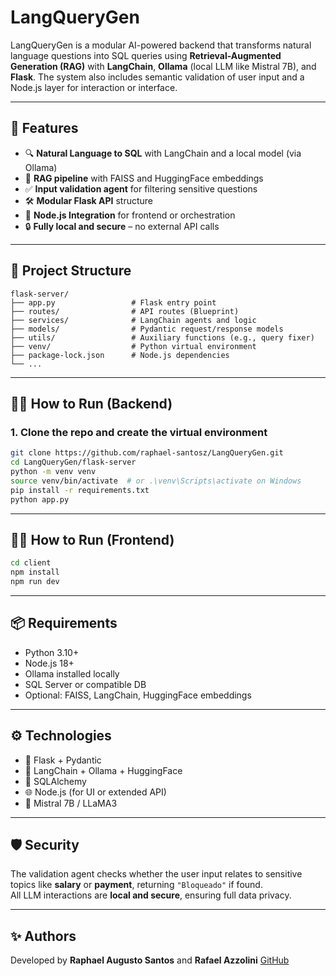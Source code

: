 # LangQueryGen

LangQueryGen is a modular AI-powered backend that transforms natural language questions into SQL queries using **Retrieval-Augmented Generation (RAG)** with **LangChain**, **Ollama** (local LLM like Mistral 7B), and **Flask**. The system also includes semantic validation of user input and a Node.js layer for interaction or interface.

---

## 🚀 Features

- 🔍 **Natural Language to SQL** with LangChain and a local model (via Ollama)
- 🧠 **RAG pipeline** with FAISS and HuggingFace embeddings
- ✅ **Input validation agent** for filtering sensitive questions
- 🛠️ **Modular Flask API** structure
- 🧩 **Node.js Integration** for frontend or orchestration
- 🔒 **Fully local and secure** – no external API calls

---

## 📁 Project Structure

```
flask-server/
├── app.py                 # Flask entry point
├── routes/                # API routes (Blueprint)
├── services/              # LangChain agents and logic
├── models/                # Pydantic request/response models
├── utils/                 # Auxiliary functions (e.g., query fixer)
├── venv/                  # Python virtual environment
├── package-lock.json      # Node.js dependencies
└── ...
```

---

## 🧑‍💻 How to Run (Backend)

### 1. Clone the repo and create the virtual environment

```bash
git clone https://github.com/raphael-santosz/LangQueryGen.git
cd LangQueryGen/flask-server
python -m venv venv
source venv/bin/activate  # or .\venv\Scripts\activate on Windows
pip install -r requirements.txt
python app.py
```

---

## 🧑‍💻 How to Run (Frontend)

```bash
cd client
npm install
npm run dev
```

---

## 📦 Requirements

- Python 3.10+
- Node.js 18+
- Ollama installed locally
- SQL Server or compatible DB
- Optional: FAISS, LangChain, HuggingFace embeddings

---

## ⚙️ Technologies

- 🐍 Flask + Pydantic
- 🧠 LangChain + Ollama + HuggingFace
- 🧮 SQLAlchemy
- 🌐 Node.js (for UI or extended API)
- 🧠 Mistral 7B / LLaMA3

---

## 🛡️ Security

The validation agent checks whether the user input relates to sensitive topics like **salary** or **payment**, returning `"Bloqueado"` if found.  
All LLM interactions are **local and secure**, ensuring full data privacy.

---

## ✨ Authors

Developed by **Raphael Augusto Santos**  and **Rafael Azzolini**
[GitHub](https://github.com/raphael-santosz)
